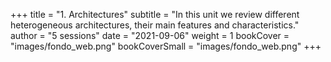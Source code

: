 +++
title = "1. Architectures"
subtitle = "In this unit we review different heterogeneous architectures, their main features and characteristics."
author = "5 sessions"
date = "2021-09-06"
weight = 1
bookCover = "images/fondo_web.png"
bookCoverSmall = "images/fondo_web.png"
+++